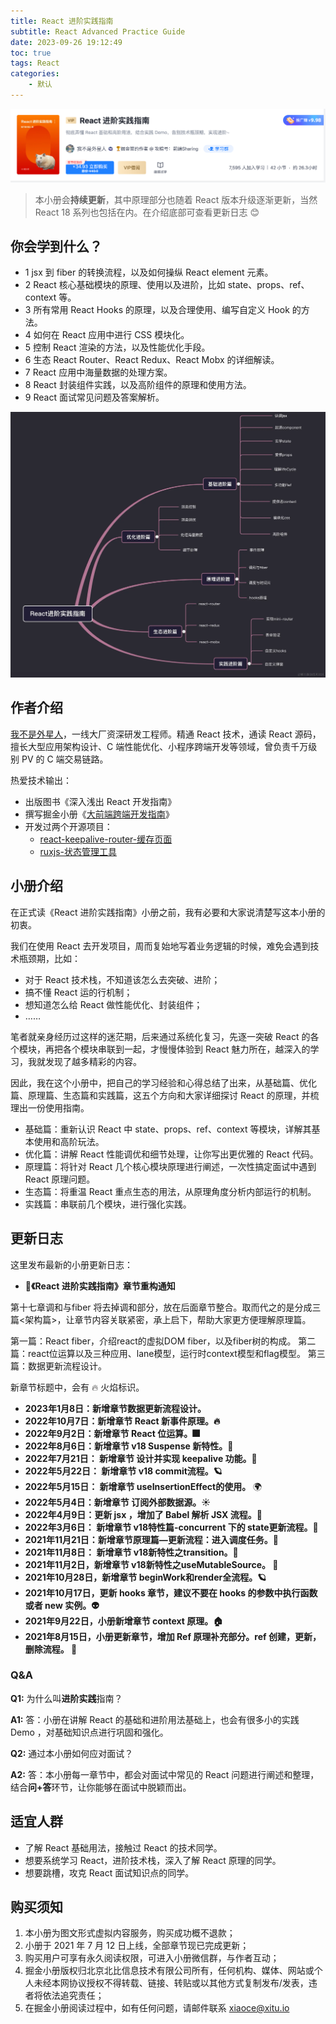 ```yaml
---
title: React 进阶实践指南
subtitle: React Advanced Practice Guide
date: 2023-09-26 19:12:49
toc: true
tags: React
categories: 
    - 默认
---
```


![](https://raw.githubusercontent.com/Flashcard8009/image/main/img/202309261913477.png)

> 本小册会**持续更新**，其中原理部分也随着 React 版本升级逐渐更新，当然 React 18 系列也包括在内。在介绍底部可查看更新日志 😊

## 你会学到什么？

- 1 jsx 到 fiber 的转换流程，以及如何操纵 React element 元素。
- 2 React 核心基础模块的原理、使用以及进阶，比如 state、props、ref、context 等。
- 3 所有常用 React Hooks 的原理，以及合理使用、编写自定义 Hook 的方法。
- 4 如何在 React 应用中进行 CSS 模块化。
- 5 控制 React 渲染的方法，以及性能优化手段。
- 6 生态 React Router、React Redux、React Mobx 的详细解读。
- 7 React 应用中海量数据的处理方案。
- 8 React 封装组件实践，以及高阶组件的原理和使用方法。
- 9 React 面试常见问题及答案解析。

![React 进阶指南.jpg](https://raw.githubusercontent.com/Flashcard8009/image/main/img/202309261913774.awebp)

## 作者介绍

[我不是外星人](https://juejin.cn/user/2418581313687390)，一线大厂资深研发工程师。精通 React 技术，通读 React 源码，擅长大型应用架构设计、C 端性能优化、小程序跨端开发等领域，曾负责千万级别 PV 的 C 端交易链路。

热爱技术输出：

- 出版图书《深入浅出 React 开发指南》
- 撰写掘金小册《[大前端跨端开发指南](https://juejin.cn/book/7198721537938030649/section)》
- 开发过两个开源项目：
  - [react-keepalive-router-缓存页面](https://link.juejin.cn/?target=https%3A%2F%2Fgithub.com%2FGoodLuckAlien%2Freact-keepalive-router)
  - [ruxjs-状态管理工具](https://link.juejin.cn/?target=https%3A%2F%2Fgithub.com%2FGoodLuckAlien%2Fruxjs)

## 小册介绍

在正式读《React 进阶实践指南》小册之前，我有必要和大家说清楚写这本小册的初衷。

我们在使用 React 去开发项目，周而复始地写着业务逻辑的时候，难免会遇到技术瓶颈期，比如：

- 对于 React 技术栈，不知道该怎么去突破、进阶；
- 搞不懂 React 运的行机制；
- 想知道怎么给 React 做性能优化、封装组件；
- ……

笔者就亲身经历过这样的迷茫期，后来通过系统化复习，先逐一突破 React 的各个模块，再把各个模块串联到一起，才慢慢体验到 React 魅力所在，越深入的学习，我就发现了越多精彩的内容。

因此，我在这个小册中，把自己的学习经验和心得总结了出来，从基础篇、优化篇、原理篇、生态篇和实践篇，这五个方向和大家详细探讨 React 的原理，并梳理出一份使用指南。

- 基础篇：重新认识 React 中 state、props、ref、context 等模块，详解其基本使用和高阶玩法。
- 优化篇：讲解 React 性能调优和细节处理，让你写出更优雅的 React 代码。
- 原理篇：将针对 React 几个核心模块原理进行阐述，一次性搞定面试中遇到 React 原理问题。
- 生态篇：将重温 React 重点生态的用法，从原理角度分析内部运行的机制。
- 实践篇：串联前几个模块，进行强化实践。

## 更新日志

这里发布最新的小册更新日志：

- **📢《React 进阶实践指南》章节重构通知**

第十七章调和与fiber 将去掉调和部分，放在后面章节整合。取而代之的是分成三篇<架构篇>，让章节内容关联紧密，承上启下，帮助大家更方便理解原理篇。

第一篇：React fiber，介绍react的虚拟DOM fiber，以及fiber树的构成。
第二篇：react位运算以及三种应用、lane模型，运行时context模型和flag模型。
第三篇：数据更新流程设计。

新章节标题中，会有 🔥 火焰标识。

- **2023年1月8日：新增章节数据更新流程设计。**
- **2022年10月7日：新增章节 React 新事件原理。🔥**
- **2022年9月2日：新增章节 React 位运算。🎆**
- **2022年8月6日：新增章节 v18 Suspense 新特性。🚗**
- **2022年7月21日： 新增章节 设计并实现 keepalive 功能。🍉**
- **2022年5月22日： 新增章节 v18 commit流程。🪐**
- **2022年5月15日： 新增章节 useInsertionEffect的使用。** 🌍
- **2022年5月4日：新增章节 订阅外部数据源。☀️**
- **2022年4月9日：更新 jsx ，增加了 Babel 解析 JSX 流程。💐**
- **2022年3月6日： 新增章节 v18特性篇-concurrent 下的 state更新流程。🏯**
- **2021年11月21日：新增章节原理篇—更新流程：进入调度任务。🍉**
- **2021年11月8日： 新增章节 v18新特性之transition。🎈**
- **2021年11月2日，新增章节 v18新特性之useMutableSource。 🌛**
- **2021年10月28日，新增章节 beginWork和render全流程。🪐**
- **2021年10月17日，更新 hooks 章节，建议不要在 hooks 的参数中执行函数或者 new 实例。👽**
- **2021年9月22日，小册新增章节 context 原理。🏠**
- **2021年8月15日，小册更新章节，增加 Ref 原理补充部分。ref 创建，更新，删除流程。 🔧**

### Q&A

**Q1:** 为什么叫**进阶实践**指南？

**A1:** 答：小册在讲解 React 的基础和进阶用法基础上，也会有很多小的实践 Demo ，对基础知识点进行巩固和强化。

**Q2:** 通过本小册如何应对面试？

**A2:** 答：本小册每一章节中，都会对面试中常见的 React 问题进行阐述和整理，结合**问+答**环节，让你能够在面试中脱颖而出。

## 适宜人群

- 了解 React 基础用法，接触过 React 的技术同学。
- 想要系统学习 React，进阶技术栈，深入了解 React 原理的同学。
- 想要跳槽，攻克 React 面试知识点的同学。

## 购买须知

1. 本小册为图文形式虚拟内容服务，购买成功概不退款；
2. 小册于 2021 年 7 月 12 日上线，全部章节现已完成更新；
3. 购买用户可享有永久阅读权限，可进入小册微信群，与作者互动；
4. 掘金小册版权归北京北比信息技术有限公司所有，任何机构、媒体、网站或个人未经本网协议授权不得转载、链接、转贴或以其他方式复制发布/发表，违者将依法追究责任；
5. 在掘金小册阅读过程中，如有任何问题，请邮件联系 [xiaoce@xitu.io](mailto:xiaoce@xitu.io)